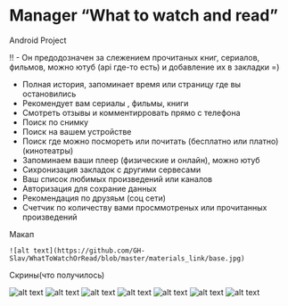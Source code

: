 # Manager “What to watch and read”

 Android Project

 !! - Он предодозначен за слежением прочитаных книг,  сериалов,  фильмов, можно ютуб (api где-то есть) и добавление их в закладки =)
  - Полная история, запоминает время или страницу где вы остановились
  - Рекомендует вам сериалы , фильмы, книги
  - Смотреть отзывы и комментирровать прямо с телефона
  - Поиск по снимку 
  - Поиск на вашем устройстве
  - Поиск где можно посмореть или почитать  (бесплатно или платно) (кинотеатры)
  - Запоминаем ваши плеер  (физические и онлайн), можно ютуб
  - Сихронизация закладок с другими сервесами
  - Ваш список любимых произведений или каналов
  - Авторизация для сохрание данных
  - Рекомендация по друзяьм (соц сети)
  - Счетчик по количеству вами просммотреных или прочитанных произведений
  
  Макап
  
    ![alt text](https://github.com/GH-Slav/WhatToWatchOrRead/blob/master/materials_link/base.jpg)
  
  Скрины(что получилось)
  
  ![alt text](https://github.com/GH-Slav/WhatToWatchOrRead/blob/master/materials_link/10.jpg)
  ![alt text](https://github.com/GH-Slav/WhatToWatchOrRead/blob/master/materials_link/04.jpg)
  ![alt text](https://github.com/GH-Slav/WhatToWatchOrRead/blob/master/materials_link/05.jpg)
  ![alt text](https://github.com/GH-Slav/WhatToWatchOrRead/blob/master/materials_link/01.jpg)
  ![alt text](https://github.com/GH-Slav/WhatToWatchOrRead/blob/master/materials_link/02.jpg)
  ![alt text](https://github.com/GH-Slav/WhatToWatchOrRead/blob/master/materials_link/03.jpg)
  ![alt text](https://github.com/GH-Slav/WhatToWatchOrRead/blob/master/materials_link/09.jpg)
 

  
  
